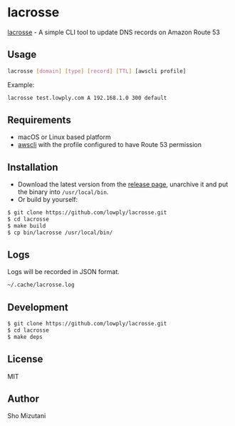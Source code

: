 # lacrosse

[lacrosse](https://en.wikipedia.org/wiki/La_Crosse,_Wisconsin) - A simple CLI tool to update DNS records on Amazon Route 53

## Usage

```bash
lacrosse [domain] [type] [record] [TTL] [awscli profile]
```
Example:

```bash
lacrosse test.lowply.com A 192.168.1.0 300 default
```

## Requirements

- macOS or Linux based platform
- [awscli](https://aws.amazon.com/cli/) with the profile configured to have Route 53 permission

## Installation

- Download the latest version from the [release page](https://github.com/lowply/lacrosse/releases), unarchive it and put the binary into `/usr/local/bin`.
- Or build by yourself:

```bash
$ git clone https://github.com/lowply/lacrosse.git
$ cd lacrosse
$ make build
$ cp bin/lacrosse /usr/local/bin/
```

## Logs

Logs will be recorded in JSON format.

```bash
~/.cache/lacrosse.log
```

## Development

```bash
$ git clone https://github.com/lowply/lacrosse.git
$ cd lacrosse
$ make deps
```

## License

MIT

## Author

Sho Mizutani
